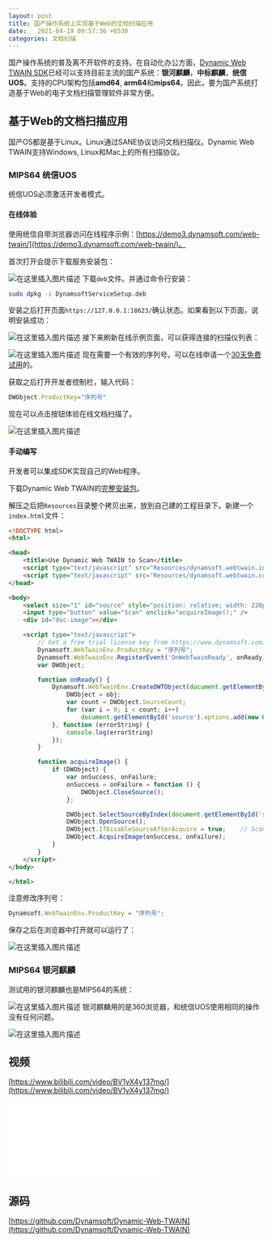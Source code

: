 ```yaml
---
layout: post
title: 国产操作系统上实现基于Web的文档扫描应用
date:   2021-04-19 09:57:36 +0530
categories: 文档扫描
---
```


国产操作系统的普及离不开软件的支持。在自动化办公方面，[Dynamic Web TWAIN SDK](https://www.dynamsoft.com/web-twain/overview/?urlsource=csdn)已经可以支持目前主流的国产系统：**银河麒麟**，**中标麒麟**，**统信UOS**。支持的CPU架构包括**amd64**, **arm64**和**mips64**。因此，要为国产系统打造基于Web的电子文档扫描管理软件非常方便。

## 基于Web的文档扫描应用
国产OS都是基于Linux。Linux通过SANE协议访问文档扫描仪。Dynamic Web TWAIN支持Windows, Linux和Mac上的所有扫描协议。

### MIPS64 统信UOS 
统信UOS必须激活开发者模式。

#### 在线体验
使用统信自带浏览器访问在线程序示例：[https://demo3.dynamsoft.com/web-twain/](https://demo3.dynamsoft.com/web-twain/)。

首次打开会提示下载服务安装包：

![在这里插入图片描述](https://img-blog.csdnimg.cn/20210316105538419.png?x-oss-process=image/watermark,type_ZmFuZ3poZW5naGVpdGk,shadow_10,text_aHR0cHM6Ly9ibG9nLmNzZG4ubmV0L3l1c2h1bHg=,size_16,color_FFFFFF,t_70)
下载`deb`文件。并通过命令行安装：

```bash
sudo dpkg -i DynamsoftServiceSetup.deb
```

安装之后打开页面`https://127.0.0.1:18623/`确认状态。如果看到以下页面，说明安装成功：

![在这里插入图片描述](https://img-blog.csdnimg.cn/20210316105853450.png?x-oss-process=image/watermark,type_ZmFuZ3poZW5naGVpdGk,shadow_10,text_aHR0cHM6Ly9ibG9nLmNzZG4ubmV0L3l1c2h1bHg=,size_16,color_FFFFFF,t_70)
接下来刷新在线示例页面，可以获得连接的扫描仪列表：

![在这里插入图片描述](https://img-blog.csdnimg.cn/2021031611034663.png?x-oss-process=image/watermark,type_ZmFuZ3poZW5naGVpdGk,shadow_10,text_aHR0cHM6Ly9ibG9nLmNzZG4ubmV0L3l1c2h1bHg=,size_16,color_FFFFFF,t_70)
现在需要一个有效的序列号。可以在线申请一个[30天免费试用](https://www.dynamsoft.com/customer/license/trialLicense/?product=dwt)的。

获取之后打开开发者控制栏，输入代码：

```js
DWObject.ProductKey="序列号"
```

现在可以点击按钮体验在线文档扫描了。

![在这里插入图片描述](https://img-blog.csdnimg.cn/20210316110928545.png?x-oss-process=image/watermark,type_ZmFuZ3poZW5naGVpdGk,shadow_10,text_aHR0cHM6Ly9ibG9nLmNzZG4ubmV0L3l1c2h1bHg=,size_16,color_FFFFFF,t_70)

#### 手动编写
开发者可以集成SDK实现自己的Web程序。

下载Dynamic Web TWAIN的[完整安装包](https://www.dynamsoft.com/web-twain/downloads)。

解压之后把`Resources`目录整个拷贝出来，放到自己建的工程目录下。新建一个`index.html`文件：

```html
<!DOCTYPE html>
<html>

<head>
    <title>Use Dynamic Web TWAIN to Scan</title>
    <script type="text/javascript" src="Resources/dynamsoft.webtwain.initiate.js"></script>
    <script type="text/javascript" src="Resources/dynamsoft.webtwain.config.js"></script>
</head>

<body>
    <select size="1" id="source" style="position: relative; width: 220px;"></select>
    <input type="button" value="Scan" onclick="acquireImage();" />
    <div id="doc-image"></div>

    <script type="text/javascript">
        // Get a free trial license key from https://www.dynamsoft.com/customer/license/trialLicense/?product=dwt
        Dynamsoft.WebTwainEnv.ProductKey = "序列号";
        Dynamsoft.WebTwainEnv.RegisterEvent('OnWebTwainReady', onReady);
        var DWObject;

        function onReady() {
            Dynamsoft.WebTwainEnv.CreateDWTObject(document.getElementById('doc-image'), function (obj) {
                DWObject = obj;
                var count = DWObject.SourceCount;
                for (var i = 0; i < count; i++)
                    document.getElementById('source').options.add(new Option(DWObject.GetSourceNameItems(i), i));
            }, function (errorString) {
                console.log(errorString)
            });
        }

        function acquireImage() {
            if (DWObject) {
                var onSuccess, onFailure;
                onSuccess = onFailure = function () {
                    DWObject.CloseSource();
                };

                DWObject.SelectSourceByIndex(document.getElementById('source').selectedIndex); //Use method SelectSourceByIndex to avoid the 'Select Source' dialog
                DWObject.OpenSource();
                DWObject.IfDisableSourceAfterAcquire = true;	// Scanner source will be disabled/closed automatically after the scan.
                DWObject.AcquireImage(onSuccess, onFailure);
            }
        }
    </script>
</body>

</html>

```

注意修改序列号：

```js
Dynamsoft.WebTwainEnv.ProductKey = "序列号";
```

保存之后在浏览器中打开就可以运行了：

![在这里插入图片描述](https://img-blog.csdnimg.cn/20210316111853828.png?x-oss-process=image/watermark,type_ZmFuZ3poZW5naGVpdGk,shadow_10,text_aHR0cHM6Ly9ibG9nLmNzZG4ubmV0L3l1c2h1bHg=,size_16,color_FFFFFF,t_70)


### MIPS64 银河麒麟
测试用的银河麒麟也是MIPS64的系统：

![在这里插入图片描述](https://img-blog.csdnimg.cn/20210316112129758.png?x-oss-process=image/watermark,type_ZmFuZ3poZW5naGVpdGk,shadow_10,text_aHR0cHM6Ly9ibG9nLmNzZG4ubmV0L3l1c2h1bHg=,size_16,color_FFFFFF,t_70)
银河麒麟用的是360浏览器，和统信UOS使用相同的操作没有任何问题。

![在这里插入图片描述](https://img-blog.csdnimg.cn/20210316112255848.png?x-oss-process=image/watermark,type_ZmFuZ3poZW5naGVpdGk,shadow_10,text_aHR0cHM6Ly9ibG9nLmNzZG4ubmV0L3l1c2h1bHg=,size_16,color_FFFFFF,t_70)

## 视频 
[https://www.bilibili.com/video/BV1yX4y137mg/](https://www.bilibili.com/video/BV1yX4y137mg/)

<iframe src="//player.bilibili.com/player.html?aid=714674193&bvid=BV1yX4y137mg&cid=310664636&page=1" scrolling="no" border="0" frameborder="no" framespacing="0" allowfullscreen="true"> </iframe>


## 源码
[https://github.com/Dynamsoft/Dynamic-Web-TWAIN](https://github.com/Dynamsoft/Dynamic-Web-TWAIN)